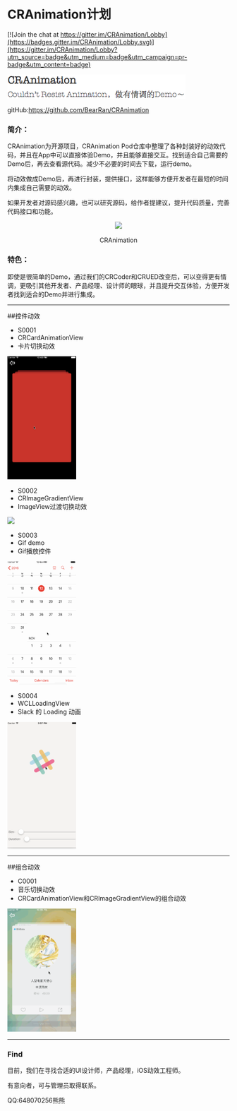 # CRAnimation计划

[![Join the chat at https://gitter.im/CRAnimation/Lobby](https://badges.gitter.im/CRAnimation/Lobby.svg)](https://gitter.im/CRAnimation/Lobby?utm_source=badge&utm_medium=badge&utm_campaign=pr-badge&utm_content=badge)

<left>
<img src="READMEResource/TitleImage.png">
</left>

gitHub:<https://github.com/BearRan/CRAnimation>

### 简介：

CRAnimation为开源项目，CRAnimation Pod仓库中整理了各种封装好的动效代码，并且在App中可以直接体验Demo，并且能够直接交互。找到适合自己需要的Demo后，再去查看源代码。减少不必要的时间去下载，运行demo。

将动效做成Demo后，再进行封装，提供接口，这样能够方便开发者在最短的时间内集成自己需要的动效。

如果开发者对源码感兴趣，也可以研究源码，给作者提建议，提升代码质量，完善代码接口和功能。

<center>
<img src="READMEResource/CRPerformance.gif" width=156 />

CRAnimation
</center>

### 特色：

即使是很简单的Demo，通过我们的CRCoder和CRUED改变后，可以变得更有情调，更吸引其他开发者、产品经理、设计师的眼球，并且提升交互体验，方便开发者找到适合的Demo并进行集成。

---
##控件动效

- S0001
- CRCardAnimationView
- 卡片切换动效

<img src="Example/CRAnimation/Demo/WidgetDemo/S0001_CRCardAnimationViewDemo/CRCardAnimationViewDemoVC.gif" width=156 />

- S0002
- CRImageGradientView
- ImageView过渡切换动效

<img src="Example/CRAnimation/Demo/WidgetDemo/S0002_CRImageGradientViewDemo/CRImageGradientDemoVC.gif" width=156 />

- S0003
- Gif demo
- Gif播放控件

<img src="Example/CRAnimation/Demo/WidgetDemo/S0003_GifDemo/GifPlay.gif" width=156 />

- S0004
- WCLLoadingView
- Slack 的 Loading 动画

<img src="Example/CRAnimation/Demo/WidgetDemo/S0004_WCLLoadingView/WCLLoadingView.gif" width=156 />

---
##组合动效

- C0001
- 音乐切换动效
- CRCardAnimationView和CRImageGradientView的组合动效

<img src="Example/CRAnimation/Demo/MixDemo/C0001_CRMusicCardDemo/CRMusicCardDemoVC.gif" width=156 />

---
### Find

目前，我们在寻找合适的UI设计师，产品经理，iOS动效工程师。

有意向者，可与管理员取得联系。

QQ:648070256熊熊

